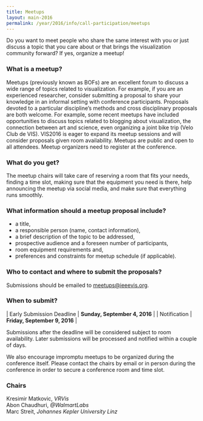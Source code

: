 ```yaml
---
title: Meetups
layout: main-2016
permalink: /year/2016/info/call-participation/meetups
---
```


Do you want to meet people who share the same interest with you or
just discuss a topic that you care about or that brings the
visualization community forward? If yes, organize a meetup!

### What is a meetup?

Meetups (previously known as BOFs) are an excellent forum to discuss a wide range of topics related to visualization. For example, if you are an experienced researcher, consider submitting a proposal to share your knowledge in an informal setting with conference participants. Proposals devoted to a particular discipline’s methods and cross disciplinary proposals are both welcome. For example, some recent meetups have included opportunities to discuss topics related to blogging about visualization, the connection between art and science, even organizing a joint bike trip (Velo Club de VIS). VIS2016 is eager to expand its meetup sessions and will consider proposals given room availability. Meetups are public and open to all attendees. Meetup organizers need to register at the conference.

### What do you get?

The meetup chairs will take care of reserving a room that fits your needs, finding a time slot, making sure that the equipment you need is there, help announcing the meetup via social media, and make sure that everything runs smoothly.

### What information should a meetup proposal include?

* a title,
* a responsible person (name, contact information),
* a brief description of the topic to be addressed,
* prospective audience and a foreseen number of participants,
* room equipment requirements and,
* preferences and constraints for meetup schedule (if applicable).

### Who to contact and where to submit the proposals?

Submissions should be emailed to
[meetups@ieeevis.org](mailto:meetups@ieeevis.org).

### When to submit?

| Early Submission Deadline | **Sunday, September 4, 2016** |
| Notification | **Friday, September 9, 2016** |

Submissions after the deadline will be considered subject to room availability. Later submissions will be processed and notified within a couple of days. 

We also encourage impromptu meetups to be organized during the conference itself. Please contact the chairs by email or in person during the conference in order to secure a conference room and time slot.

### Chairs

Kresimir Matkovic, *VRVis*  
Abon Chaudhuri, *@WalmartLabs*  
Marc Streit, *Johannes Kepler University Linz*
